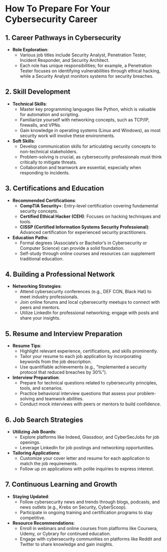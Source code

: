 # How To Prepare For Your Cybersecurity Career

## 1. Career Pathways in Cybersecurity
- **Role Exploration**:
  - Various job titles include Security Analyst, Penetration Tester, Incident Responder, and Security Architect.
  - Each role has unique responsibilities; for example, a Penetration Tester focuses on identifying vulnerabilities through ethical hacking, while a Security Analyst monitors systems for security breaches.

## 2. Skill Development
- **Technical Skills**:
  - Master key programming languages like Python, which is valuable for automation and scripting.
  - Familiarize yourself with networking concepts, such as TCP/IP, firewalls, and VPNs.
  - Gain knowledge in operating systems (Linux and Windows), as most security work will involve these environments.
- **Soft Skills**:
  - Develop communication skills for articulating security concepts to non-technical stakeholders.
  - Problem-solving is crucial, as cybersecurity professionals must think critically to mitigate threats.
  - Collaboration and teamwork are essential, especially when responding to incidents.

## 3. Certifications and Education
- **Recommended Certifications**:
  - **CompTIA Security+**: Entry-level certification covering fundamental security concepts.
  - **Certified Ethical Hacker (CEH)**: Focuses on hacking techniques and tools.
  - **CISSP (Certified Information Systems Security Professional)**: Advanced certification for experienced security practitioners.
- **Education Paths**:
  - Formal degrees (Associate’s or Bachelor’s in Cybersecurity or Computer Science) can provide a solid foundation.
  - Self-study through online courses and resources can supplement traditional education.

## 4. Building a Professional Network
- **Networking Strategies**:
  - Attend cybersecurity conferences (e.g., DEF CON, Black Hat) to meet industry professionals.
  - Join online forums and local cybersecurity meetups to connect with peers and mentors.
  - Utilize LinkedIn for professional networking; engage with posts and share your insights.

## 5. Resume and Interview Preparation
- **Resume Tips**:
  - Highlight relevant experience, certifications, and skills prominently.
  - Tailor your resume to each job application by incorporating keywords from the job description.
  - Use quantifiable achievements (e.g., "Implemented a security protocol that reduced breaches by 30%").
- **Interview Preparation**:
  - Prepare for technical questions related to cybersecurity principles, tools, and scenarios.
  - Practice behavioral interview questions that assess your problem-solving and teamwork abilities.
  - Conduct mock interviews with peers or mentors to build confidence.

## 6. Job Search Strategies
- **Utilizing Job Boards**:
  - Explore platforms like Indeed, Glassdoor, and CyberSecJobs for job openings.
  - Leverage LinkedIn for job postings and networking opportunities.
- **Tailoring Applications**:
  - Customize your cover letter and resume for each application to match the job requirements.
  - Follow up on applications with polite inquiries to express interest.

## 7. Continuous Learning and Growth
- **Staying Updated**:
  - Follow cybersecurity news and trends through blogs, podcasts, and news outlets (e.g., Krebs on Security, CyberScoop).
  - Participate in ongoing training and certification programs to stay competitive.
- **Resource Recommendations**:
  - Enroll in webinars and online courses from platforms like Coursera, Udemy, or Cybrary for continued education.
  - Engage with cybersecurity communities on platforms like Reddit and Twitter to share knowledge and gain insights.
